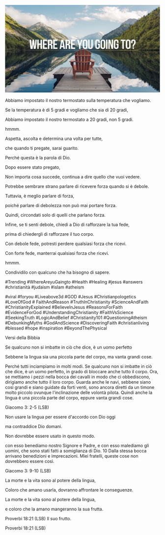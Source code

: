 ![Video cover image](../cover.jpg "cover photo")

Abbiamo impostato il nostro termostato sulla temperatura che vogliamo.

Se la temperatura è di 5 gradi e vogliamo che sia di 20 gradi,

Abbiamo impostato il nostro termostato a 20 gradi, non 5 gradi.

hmmm.

Aspetta, ascolta e determina una volta per tutte,

che quando ti pregate, sarai guarito.

Perché questa è la parola di Dio.

Dopo essere stato pregato,

Non importa cosa succede, continua a dire quello che vuoi vedere.

Potrebbe sembrare strano parlare di ricevere forza quando si è debole.

Tuttavia, è meglio parlare di forza,

poiché parlare di debolezza non può mai portare forza.

Quindi, circondati solo di quelli che parlano forza.

Infine, se ti senti debole, chiedi a Dio di rafforzare la tua fede,

prima di chiedergli di rafforzare il tuo corpo.

Con debole fede, potresti perdere qualsiasi forza che ricevi.

Con forte fede, manterrai qualsiasi forza che ricevi.

hmmm.

Condividilo con qualcuno che ha bisogno di sapere.

#Trending #WhereAreyuGaingto #Health #Healing #jesus #answers #christianità #judaism #islam #atheism

#viral #foryou #Liveabove3d #GOD #Jesus #Christianpologetics #LoveOfGod # FaithAndReason #TruthInChristianity #ScienceAndFaith #ChristianityExplained #BelieveInJesus #ReasonsForFaith #EvidenceForGod #UnderstandingChristianity #FaithVsScience #SeekingTruth #LogicAndBelief #Christianity101 #QuestioningAtheism #DebunkingMyths #GodAndScience #DiscoveringFaith #christianliving #blessed #hope #inspiration #BeyondThePhysical

Versi della Bibbia

Se qualcuno non si imbatte in ciò che dice, è un uomo perfetto

Sebbene la lingua sia una piccola parte del corpo, ma vanta grandi cose.

Perché tutti inciampiamo in molti modi. Se qualcuno non si imbatte in ciò che dice, è un uomo perfetto, in grado di bloccare anche tutto il corpo. Ora, se mettiamo i pezzi nella bocca dei cavalli in modo che ci obbediscono, dirigiamo anche tutto il loro corpo. Guarda anche le navi, sebbene siano così grandi e siano guidate da forti venti, sono ancora diretti da un timone molto piccolo ovunque l'inclinazione delle volontà pilota. Quindi anche la lingua è una piccola parte del corpo, eppure vanta grandi cose.

Giacomo 3: 2-5 (LSB)

Non usare la lingua per essere d'accordo con Dio oggi

ma contraddice Dio domani.

Non dovrebbe essere usato in questo modo.

con esso benediamo nostro Signore e Padre, e con esso malediamo gli uomini, che sono stati fatti a somiglianza di Dio. 10 Dalla stessa bocca arrivano benedizioni e imprecazioni. Miei fratelli, queste cose non dovrebbero essere così.

Giacomo 3: 9-10 (LSB)

La morte e la vita sono al potere della lingua,

Coloro che amano usarla, dovranno affrontare le conseguenze.

La morte e la vita sono al potere della lingua,

e coloro che la amano mangeranno la sua frutta.

Proverbi 18:21 (LSB) Il suo frutto.

Proverbi 18:21 (LSB)